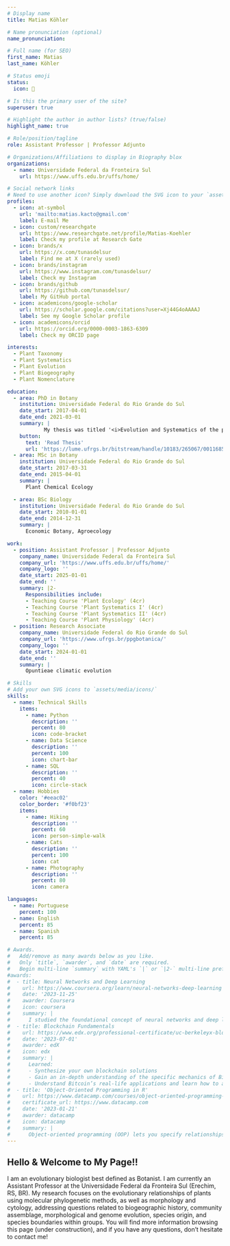 ```yaml
---
# Display name
title: Matias Köhler

# Name pronunciation (optional)
name_pronunciation: 

# Full name (for SEO)
first_name: Matias
last_name: Köhler

# Status emoji
status:
  icon: 🌵

# Is this the primary user of the site?
superuser: true

# Highlight the author in author lists? (true/false)
highlight_name: true

# Role/position/tagline
role: Assistant Professor | Professor Adjunto

# Organizations/Affiliations to display in Biography blox
organizations:
  - name: Universidade Federal da Fronteira Sul
    url: https://www.uffs.edu.br/uffs/home/

# Social network links
# Need to use another icon? Simply download the SVG icon to your `assets/media/icons/` folder.
profiles:
  - icon: at-symbol
    url: 'mailto:matias.kacto@gmail.com'
    label: E-mail Me
  - icon: custom/researchgate
    url: https://www.researchgate.net/profile/Matias-Koehler
    label: Check my profile at Research Gate
  - icon: brands/x
    url: https://x.com/tunasdelsur
    label: Find me at X (rarely used)
  - icon: brands/instagram
    url: https://www.instagram.com/tunasdelsur/
    label: Check my Instagram
  - icon: brands/github
    url: https://github.com/tunasdelsur/
    label: My GitHub portal
  - icon: academicons/google-scholar
    url: https://scholar.google.com/citations?user=Xj44G4oAAAAJ
    label: See my Google Scholar profile
  - icon: academicons/orcid
    url: https://orcid.org/0000-0003-1863-6309
    label: Check my ORCID page

interests:
  - Plant Taxonomy
  - Plant Systematics
  - Plant Evolution
  - Plant Biogeography
  - Plant Nomenclature

education:
  - area: PhD in Botany
    institution: Universidade Federal do Rio Grande do Sul
    date_start: 2017-04-01
    date_end: 2021-03-01
    summary: |
            My thesis was titled '<i>Evolution and Systematics of the prickly-pears in the Americas: from the field to the genomics</i>', in which I explored various taxonomic, genomic, biogeographic and evolutionary aspects of the cactus genus <i>Opuntia</i> - the prickly-pears. I conducted my research under the supervision of [Profa. Dra. Tatiana T. Souza-Chies](http://lattes.cnpq.br/4127731105834132), from the [Botany Department of Universidade Federal do Rio Grande do Sul](https://www.ufrgs.br/ppgbotanica/), and [Dr. Lucas C. Majure](https://www.floridamuseum.ufl.edu/people/lucas-majure/), from the Florida Museum of Natural History / University of Florida (Gainesville, FL, USA), where I spent a period of seven months as a Visiting Researcher. Several outputs from my thesis have already been published as scientific papers (see 'Publications' tab or bbelow under 'Read Thesis'), but this project has opened an endless avenue of research, with many questions I am still working on and that will be published in due time.
    button:
      text: 'Read Thesis'
      url: 'https://lume.ufrgs.br/bitstream/handle/10183/265067/001168532.pdf'
  - area: MSc in Botany
    institution: Universidade Federal do Rio Grande do Sul
    date_start: 2017-03-31
    date_end: 2015-04-01
    summary: |
      Plant Chemical Ecology

  - area: BSc Biology
    institution: Universidade Federal do Rio Grande do Sul
    date_start: 2010-01-01
    date_end: 2014-12-31
    summary: |
      Economic Botany, Agroecology

work:
  - position: Assistant Professor | Professor Adjunto
    company_name: Universidade Federal da Fronteira Sul
    company_url: 'https://www.uffs.edu.br/uffs/home/'
    company_logo: ''
    date_start: 2025-01-01
    date_end: ''
    summary: |2-
      Responsibilities include:
      - Teaching Course 'Plant Ecology' (4cr)
      - Teaching Course 'Plant Systematics I' (4cr)
      - Teaching Course 'Plant Systematics II' (4cr)
      - Teaching Course 'Plant Physiology' (4cr)
  - position: Research Associate
    company_name: Universidade Federal do Rio Grande do Sul
    company_url: 'https://www.ufrgs.br/ppgbotanica/'
    company_logo: ''
    date_start: 2024-01-01
    date_end: ''
    summary: |
      Opuntieae climatic evolution

# Skills
# Add your own SVG icons to `assets/media/icons/`
skills:
  - name: Technical Skills
    items:
      - name: Python
        description: ''
        percent: 80
        icon: code-bracket
      - name: Data Science
        description: ''
        percent: 100
        icon: chart-bar
      - name: SQL
        description: ''
        percent: 40
        icon: circle-stack
  - name: Hobbies
    color: '#eeac02'
    color_border: '#f0bf23'
    items:
      - name: Hiking
        description: ''
        percent: 60
        icon: person-simple-walk
      - name: Cats
        description: ''
        percent: 100
        icon: cat
      - name: Photography
        description: ''
        percent: 80
        icon: camera

languages:
  - name: Portuguese
    percent: 100
  - name: English
    percent: 85
  - name: Spanish
    percent: 85

# Awards.
#   Add/remove as many awards below as you like.
#   Only `title`, `awarder`, and `date` are required.
#   Begin multi-line `summary` with YAML's `|` or `|2-` multi-line prefix and indent 2 spaces below.
#awards:
#  - title: Neural Networks and Deep Learning
#    url: https://www.coursera.org/learn/neural-networks-deep-learning
#    date: '2023-11-25'
#    awarder: Coursera
#    icon: coursera
#    summary: |
#      I studied the foundational concept of neural networks and deep learning. By the end, I was familiar with the significant technological trends driving the rise of deep learning; build, train, and apply fully connected deep neural networks; implement efficient (vectorized) neural networks; identify key parameters in a neural network’s architecture; and apply deep learning to your own applications.
#  - title: Blockchain Fundamentals
#    url: https://www.edx.org/professional-certificate/uc-berkeleyx-blockchain-fundamentals
#    date: '2023-07-01'
#    awarder: edX
#    icon: edx
#    summary: |
#      Learned:
#      - Synthesize your own blockchain solutions
#      - Gain an in-depth understanding of the specific mechanics of Bitcoin
#      - Understand Bitcoin’s real-life applications and learn how to attack and destroy Bitcoin, Ethereum, smart contracts and Dapps, and alternatives to Bitcoin’s Proof-of-Work consensus algorithm
#  - title: 'Object-Oriented Programming in R'
#    url: https://www.datacamp.com/courses/object-oriented-programming-with-s3-and-r6-in-r
#    certificate_url: https://www.datacamp.com
#    date: '2023-01-21'
#    awarder: datacamp
#    icon: datacamp
#    summary: |
#      Object-oriented programming (OOP) lets you specify relationships between functions and the objects that they can act on, helping you manage complexity in your code. This is an intermediate level course, providing an introduction to OOP, using the S3 and R6 systems. S3 is a great day-to-day R programming tool that simplifies some of the functions that you write. R6 is especially useful for industry-specific analyses, working with web APIs, and building GUIs.
---
```


## Hello & Welcome to My Page!!
I am an evolutionary biologist best defined as Botanist. I am currently an Assistant Professor at the Universidade Federal da Fronteira Sul (Erechim, RS, BR). My research focuses on the evolutionary relationships of plants using molecular phylogenetic methods, as well as morphology and cytology, addressing questions related to biogeographic history, community assemblage, morphological and genome evolution, species origin, and species boundaries within groups. You will find more information browsing this page (under construction), and if you have any questions, don’t hesitate to contact me!